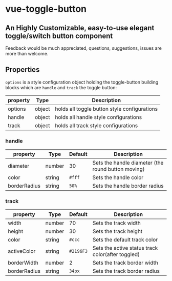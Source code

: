 # vue-toggle-button
## An Highly Customizable, easy-to-use elegant toggle/switch button component

Feedback would be much appreciated, questions, suggestions, issues are more than welcome.

## Properties
```options``` is a style configuration object holding the toggle-button building blocks which are ```handle``` and ```track```
the toggle button:

| property | Type  | Description |
| --- | ---  | --- |
| options | object | holds all toggle button style configurations |
| handle | object | holds all handle style configurations |
| track | object | holds all track style configurations |

### handle
| property | Type | Default | Description |
| --- | --- | --- | --- |
| diameter | number | 30 | Sets the handle diameter (the round button moving) |
| color | string | ```#fff``` | Sets the handle color |
| borderRadius | string | ```50%``` | Sets the handle border radius |

### track
| property | Type | Default | Description |
| --- | --- | --- | --- |
| width | number | 70 | Sets the track width |
| height | number | 30 | Sets the track height |
| color | string | ```#ccc``` | Sets the default track color |
| activeColor | string | ```#2196F3``` | Sets the active status track color(after toggled) |
| borderWidth | number | 2 | Sets the track border width |
| borderRadius | string | ```34px``` | Sets the track border radius |